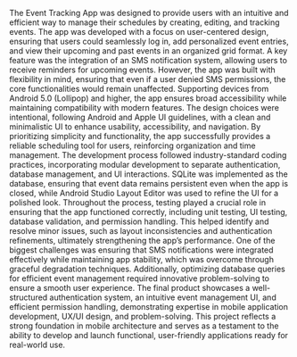 The Event Tracking App was designed to provide users with an intuitive and efficient way to manage their schedules by creating, editing, and tracking events. The app was developed with a focus on user-centered design, ensuring that users could seamlessly log in, add personalized event entries, and view their upcoming and past events in an organized grid format. A key feature was the integration of an SMS notification system, allowing users to receive reminders for upcoming events. However, the app was built with flexibility in mind, ensuring that even if a user denied SMS permissions, the core functionalities would remain unaffected. Supporting devices from Android 5.0 (Lollipop) and higher, the app ensures broad accessibility while maintaining compatibility with modern features. The design choices were intentional, following Android and Apple UI guidelines, with a clean and minimalistic UI to enhance usability, accessibility, and navigation. By prioritizing simplicity and functionality, the app successfully provides a reliable scheduling tool for users, reinforcing organization and time management.
The development process followed industry-standard coding practices, incorporating modular development to separate authentication, database management, and UI interactions. SQLite was implemented as the database, ensuring that event data remains persistent even when the app is closed, while Android Studio Layout Editor was used to refine the UI for a polished look. Throughout the process, testing played a crucial role in ensuring that the app functioned correctly, including unit testing, UI testing, database validation, and permission handling. This helped identify and resolve minor issues, such as layout inconsistencies and authentication refinements, ultimately strengthening the app’s performance. One of the biggest challenges was ensuring that SMS notifications were integrated effectively while maintaining app stability, which was overcome through graceful degradation techniques. Additionally, optimizing database queries for efficient event management required innovative problem-solving to ensure a smooth user experience. The final product showcases a well-structured authentication system, an intuitive event management UI, and efficient permission handling, demonstrating expertise in mobile application development, UX/UI design, and problem-solving. This project reflects a strong foundation in mobile architecture and serves as a testament to the ability to develop and launch functional, user-friendly applications ready for real-world use.
